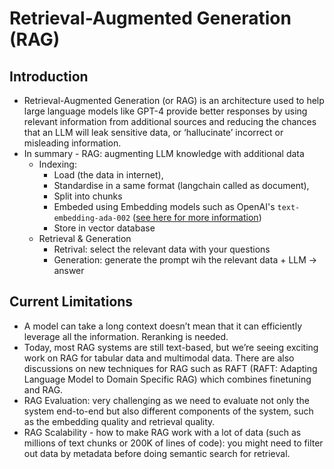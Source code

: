 # Retrieval-Augmented Generation (RAG)

## Introduction

- Retrieval-Augmented Generation (or RAG) is an architecture used to help large language models like GPT-4 provide better responses by using relevant information from additional sources and reducing the chances that an LLM will leak sensitive data, or ‘hallucinate’ incorrect or misleading information.
- In summary - RAG: augmenting LLM knowledge with additional data
  - Indexing:
    - Load (the data in internet),
    - Standardise in a same format (langchain called as document),
    - Split into chunks
    - Embeded using Embedding models such as OpenAI's `text-embedding-ada-002` ([see here for more information](https://platform.openai.com/docs/guides/embeddings/use-cases))
    - Store in vector database
  - Retrieval & Generation
    - Retrival: select the relevant data with your questions
    - Generation: generate the prompt wih the relevant data + LLM -> answer

## Current Limitations

- A model can take a long context doesn’t mean that it can efficiently leverage all the information. Reranking is needed.
- Today, most RAG systems are still text-based, but we’re seeing exciting work on RAG for tabular data and multimodal data. There are also discussions on new techniques for RAG such as RAFT (RAFT: Adapting Language Model to Domain Specific RAG) which combines finetuning and RAG.
- RAG Evaluation: very challenging as we need to evaluate not only the system end-to-end but also different components of the system, such as the embedding quality and retrieval quality.
- RAG Scalability - how to make RAG work with a lot of data (such as millions of text chunks or 200K of lines of code): you might need to filter out data by metadata before doing semantic search for retrieval.
